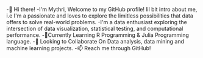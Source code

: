 -👋 Hi there! 
-I'm Mythri, Welcome to my GitHub profile! lil bit intro about me, i.e I'm a passionate and loves to explore the limitless possibilities that data offers to solve real-world problems.
-I'm a data enthusiast exploring the intersection of data visualization, statistical testing, and computational performance.
-🌱Currently Learning R Programming & Julia Programming language.
-👯 Looking to Collaborate On Data analysis, data mining and machine learning projects.
-📫 Reach me through GitHub!
